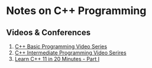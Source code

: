 # Notes on C++ Programming

## Videos & Conferences

1. [C++ Basic Programming Video Series](https://www.youtube.com/watch?v=_r5i5ZtUpUM&list=PL82YdDfxhWsCyZLsg_kXhH8sy5ixQNras)
1. [C++ Intermediate Programming Video Serires](https://www.youtube.com/watch?v=iUoNn56oFG4&list=PL82YdDfxhWsBZG0EwdxNIegmCc7LtQv5l)
1. [Learn C++ 11 in 20 Minutes - Part I](https://www.youtube.com/watch?v=U6mgsPqV32A)
